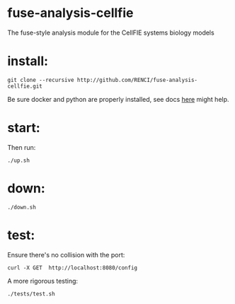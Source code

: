 # fuse-analysis-cellfie
The fuse-style analysis module for the CellFIE systems biology models

# install:
```
git clone --recursive http://github.com/RENCI/fuse-analysis-cellfie.git
```
Be sure docker and python are properly installed, see docs [here](https://github.com/RENCI/pdspi-fhir-example/tree/master/doc) might help.

# start:
Then run:
```
./up.sh
```

# down:
```
./down.sh
```

# test:

Ensure there's no collision with the port:
```
curl -X GET  http://localhost:8080/config
```
A more rigorous testing:
```
./tests/test.sh
```
